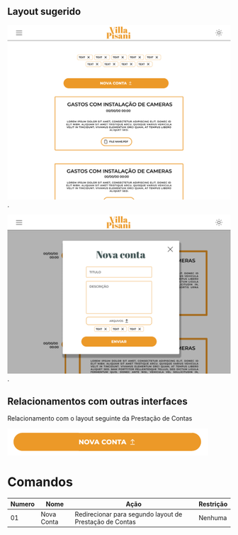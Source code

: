 ## Layout sugerido

<!-- Image -->

![Layout da Prestação de Contas](../images/prestacao-decontas.png).

![Layout 2 da Prestação de Contas](../images/prestacao-decontas-modal.png).

## Relacionamentos com outras interfaces

<!-- Image dos redirecionamento -->

Relacionamento com o layout seguinte da Prestação de Contas

![Layout do Home](../images/botãoprestação.png)<br/>

# Comandos

| Numero | Nome       | Ação                                                    | Restrição |
| ------ | ---------- | ------------------------------------------------------- | --------- |
| 01     | Nova Conta | Redirecionar para segundo layout de Prestação de Contas | Nenhuma   |
